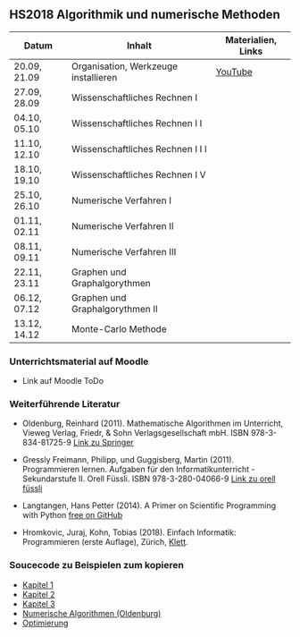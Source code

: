 ## HS2018 Algorithmik und numerische Methoden

| Datum         | Inhalt                           | Materialien, Links                |
| ------------- |----------------------------------| -------------------------------------------------------------------------|
| 20.09, 21.09  | Organisation, Werkzeuge  installieren | [YouTube](https://www.youtube.com/watch?v=q_BzsPxwLOE)              |
| 27.09, 28.09  | Wissenschaftliches Rechnen I     |                           |
| 04.10, 05.10  | Wissenschaftliches Rechnen I I   |                              |
| 11.10, 12.10  | Wissenschaftliches Rechnen I I I                         |                                |
| 18.10, 19.10  | Wissenschaftliches Rechnen I V |                                     |
| 25.10, 26.10  | Numerische Verfahren I               |                                  |
| 01.11, 02.11  | Numerische Verfahren II           |                                                                  |
| 08.11, 09.11  | Numerische Verfahren III         |                                                                  |
| 22.11, 23.11  | Graphen und Graphalgorythmen            |                                                                  |
| 06.12, 07.12  | Graphen und Graphalgorythmen II |                                                               |
| 13.12, 14.12  | Monte-Carlo Methode |                                                               |

### Unterrichtsmaterial auf Moodle

* Link auf Moodle ToDo

### Weiterführende Literatur 


* 	Oldenburg, Reinhard (2011). Mathematische Algorithmen im Unterricht, Vieweg Verlag, Friedr, & Sohn Verlagsgesellschaft mbH. ISBN 978-3-834-81725-9 [Link zu Springer](https://link.springer.com/book/10.1007/978-3-8348-8336-0)

* Gressly Freimann, Philipp, und Guggisberg, Martin (2011). Programmieren lernen. Aufgaben für den Informatikunterricht - Sekundarstufe II. Orell Füssli. ISBN 978-3-280-04066-9 [Link zu orell füssli](https://ofv.ch/lernmedien/detail/programmieren-lernen/14505/)

* Langtangen, Hans Petter (2014). A Primer on Scientific
Programming with Python [free on GitHub](https://hplgit.github.io/primer.html/doc/pub/half/book.pdf)

* Hromkovic, Juraj, Kohn, Tobias (2018). Einfach Informatik: Programmieren (erste Auflage), Zürich, [Klett](https://www.klett.ch/Katalog/Sekundarstufe%2BI/Informatik/Empfehlung/Einfach%2BInformatik%2B7-9%2B-%2BProgrammieren/Einfach+Informatik+7%E2%80%939+%E2%80%93+Programmieren/978-3-264-84463-4/shopartikel/).

### Soucecode zu Beispielen zum kopieren


- [Kapitel 1](https://github.com/mgje/PIUMP/blob/master/wr2018/Kapitel_1_Variablen_Ausdruecke.ipynb)
- [Kapitel 2](https://github.com/mgje/PIUMP/blob/master/wr2018/Kapitel_2_Schleifen_Listen.ipynb)
- [Kapitel 3](https://github.com/mgje/PIUMP/blob/master/wr2018/Kapitel_3_Funktionen.ipynb)
- [Numerische Algorithmen (Oldenburg)](../Beispiele_Skript_SciComputing/Numerische%20Algorithmen.ipynb)
- [Optimierung](../Beispiele_Skript_SciComputing/Optimierung.ipynb)


